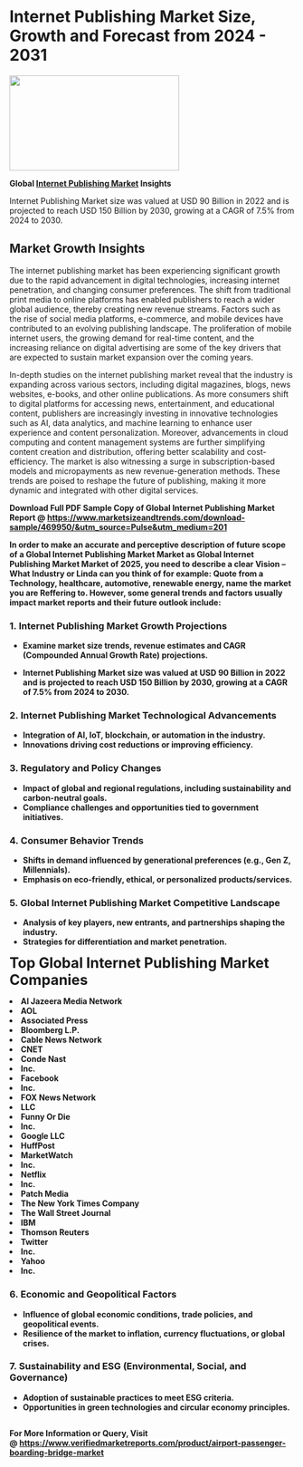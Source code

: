 <H1>Internet Publishing Market Size, Growth and Forecast from 2024 - 2031</H1><img class="aligncenter size-medium wp-image-584254" src="https://thirdeyenews.in/wp-content/uploads/2024/09/Global-Market-Research-300x168.jpeg" alt="" width="300" height="168" /><p><strong>Global&nbsp;<a href="https://www.marketsizeandtrends.com/download-sample/469950/&amp;utm_source=Pulse&amp;utm_medium=201">Internet Publishing Market</a> Insights</strong></p><p>Internet Publishing Market size was valued at USD 90 Billion in 2022 and is projected to reach USD 150 Billion by 2030, growing at a CAGR of 7.5% from 2024 to 2030.</p><p><h2>Market Growth Insights</h2> <p>The internet publishing market has been experiencing significant growth due to the rapid advancement in digital technologies, increasing internet penetration, and changing consumer preferences. The shift from traditional print media to online platforms has enabled publishers to reach a wider global audience, thereby creating new revenue streams. Factors such as the rise of social media platforms, e-commerce, and mobile devices have contributed to an evolving publishing landscape. The proliferation of mobile internet users, the growing demand for real-time content, and the increasing reliance on digital advertising are some of the key drivers that are expected to sustain market expansion over the coming years.</p> <p><strong></strong></p> <p>In-depth studies on the internet publishing market reveal that the industry is expanding across various sectors, including digital magazines, blogs, news websites, e-books, and other online publications. As more consumers shift to digital platforms for accessing news, entertainment, and educational content, publishers are increasingly investing in innovative technologies such as AI, data analytics, and machine learning to enhance user experience and content personalization. Moreover, advancements in cloud computing and content management systems are further simplifying content creation and distribution, offering better scalability and cost-efficiency. The market is also witnessing a surge in subscription-based models and micropayments as new revenue-generation methods. These trends are poised to reshape the future of publishing, making it more dynamic and integrated with other digital services. <p><strong></p><p><span class=""><strong>Download Full PDF Sample Copy of Global Internet Publishing Market Report</strong> @ <a href="https://www.marketsizeandtrends.com/download-sample/469950/&amp;utm_source=Pulse&amp;utm_medium=201" target="_blank">https://www.marketsizeandtrends.com/download-sample/469950/&amp;utm_source=Pulse&amp;utm_medium=201</a></span></p><p>In order to make an accurate and perceptive description of future scope of a Global&nbsp;Internet Publishing Market Market as Global&nbsp;Internet Publishing Market Market of 2025, you need to describe a clear Vision &ndash; What Industry or Linda can you think of for example: Quote from a Technology, healthcare, automotive, renewable energy, name the market you are Reffering to. However, some general trends and factors usually impact market reports and their future outlook include:</p><h3>1.&nbsp;<strong>Internet Publishing Market Growth Projections</strong></h3><ul><li>Examine market size trends, revenue estimates and CAGR (Compounded Annual Growth Rate) projections.</li><li><p>Internet Publishing Market size was valued at USD 90 Billion in 2022 and is projected to reach USD 150 Billion by 2030, growing at a CAGR of 7.5% from 2024 to 2030.</p></li></ul><h3>2.&nbsp;<strong>Internet Publishing Market Technological Advancements</strong></h3><ul><li>Integration of AI, IoT, blockchain, or automation in the industry.</li><li>Innovations driving cost reductions or improving efficiency.</li></ul><h3>3.&nbsp;<strong>Regulatory and Policy Changes</strong></h3><ul><li>Impact of global and regional regulations, including sustainability and carbon-neutral goals.</li><li>Compliance challenges and opportunities tied to government initiatives.</li></ul><h3>4.&nbsp;<strong>Consumer Behavior Trends</strong></h3><ul><li>Shifts in demand influenced by generational preferences (e.g., Gen Z, Millennials).</li><li>Emphasis on eco-friendly, ethical, or personalized products/services.</li></ul><h3>5.&nbsp;<strong>Global Internet Publishing Market Competitive Landscape</strong></h3><ul><li>Analysis of key players, new entrants, and partnerships shaping the industry.</li><li>Strategies for differentiation and market penetration.</li></ul><p data-pm-slice="1 1 []"><span style="color: inherit; font-family: inherit; font-size: 25px;">Top Global Internet Publishing Market Companies</span></p><div class="" data-test-id=""><p><li>Al Jazeera Media Network</li><li> AOL</li><li> Associated Press</li><li> Bloomberg L.P.</li><li> Cable News Network</li><li> CNET</li><li> Conde Nast</li><li> Inc.</li><li> Facebook</li><li> Inc.</li><li> FOX News Network</li><li> LLC</li><li> Funny Or Die</li><li> Inc.</li><li> Google LLC</li><li> HuffPost</li><li> MarketWatch</li><li> Inc.</li><li> Netflix</li><li> Inc.</li><li> Patch Media</li><li> The New York Times Company</li><li> The Wall Street Journal</li><li> IBM</li><li> Thomson Reuters</li><li> Twitter</li><li> Inc.</li><li> Yahoo</li><li> Inc.</li></p></div><h3>6.&nbsp;<strong>Economic and Geopolitical Factors</strong></h3><ul><li>Influence of global economic conditions, trade policies, and geopolitical events.</li><li>Resilience of the market to inflation, currency fluctuations, or global crises.</li></ul><h3>7.&nbsp;<strong>Sustainability and ESG (Environmental, Social, and Governance)</strong></h3><ul><li>Adoption of sustainable practices to meet ESG criteria.</li><li>Opportunities in green technologies and circular economy principles.</li></ul><h2><strong style="font-size: 14px;">For More Information or Query, Visit @&nbsp;</strong><a style="background-color: #ffffff; font-size: 14px;" href="https://www.marketsizeandtrends.com/report/internet-publishing-market/" target="_blank">https://www.verifiedmarketreports.com/product/airport-passenger-boarding-bridge-market</a></h2>
